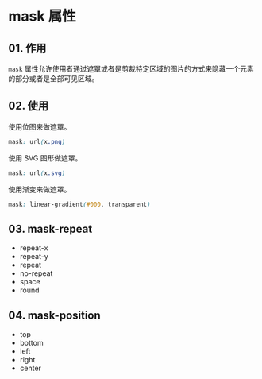 # mask 属性

## 01. 作用
`mask` 属性允许使用者通过遮罩或者是剪裁特定区域的图片的方式来隐藏一个元素的部分或者是全部可见区域。

## 02. 使用
使用位图来做遮罩。
```css
mask: url(x.png)
```

使用 SVG 图形做遮罩。
```css
mask: url(x.svg)
```

使用渐变来做遮罩。
```css
mask: linear-gradient(#000, transparent)
```

## 03. mask-repeat
- repeat-x
- repeat-y
- repeat
- no-repeat
- space
- round

## 04. mask-position
- top
- bottom
- left
- right
- center
